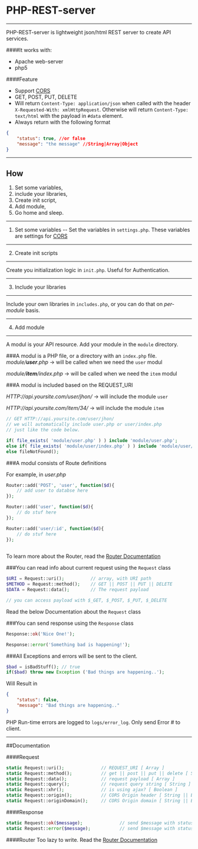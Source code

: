 PHP-REST-server
=========

---

PHP-REST-server is  lightweight json/html REST server to create API services.

####It works with:
- Apache web-server 
- php5


####Feature
- Support  [CORS](http://en.wikipedia.org/wiki/Cross-origin_resource_sharing)
- GET, POST, PUT, DELETE
- Will return `Content-Type: application/json` when called with the header `X-Requested-With: xmlHttpRequest`. Otherwise will return `Content-Type: text/html` with the payload in `#data` element.
- Always return with the following format

```json
{
    "status": true, //or false
    "message": "the message" //String|Array|Object
}
```
---

How
----
1. Set some variables,
2. include your libraries,
3. Create init script,
4. Add module,
5. Go home and sleep.


---

1. Set some variables
--
Set the variables in `settings.php`. These variables are settings for [CORS](http://en.wikipedia.org/wiki/Cross-origin_resource_sharing)

---

2. Create init scripts
---

Create you initialization logic in `init.php`.  Useful for Authentication.

---

3. Include your libraries
---

Include your own libraries in `includes.php`, or you can do that on *per-module* basis.

---

4. Add module
---

A modul is your API resource. Add your module in the `module` directory.

###A modul is a PHP file, or a directory with an `index.php` file.
*module/__user__.php* -> will be called when we need the `user` modul

*module/__item__/index.php* -> will be called when we need the `item` modul


###A modul is included based on the REQUEST_URI

_HTTP://api.yoursite.com/user/jhon/_  -> will include the module `user`

_HTTP://api.yoursite.com/item/34/_  -> will include the module `item`

```php
// GET HTTP://api.yoursite.com/user/jhon/
// we will automatically include user.php or user/index.php
// just like the code below.

if( file_exists( 'module/user.php' ) ) include 'module/user.php';
else if( file_exists( 'module/user/index.php' ) ) include 'module/user/index.php';
else fileNotFound();

```


###A modul consists of Route definitions

For example, in *user.php*
```php
Router::add('POST', 'user', function($d){
    // add user to databse here
});

Router::add('user', function($d){
    // do stuf here
});

Router::add('user/:id', function($d){
    // do stuf here
});
    
```

To learn more about the Router, read the [Router Documentation](https://github.com/juji/PHP-Router)



###You can read info about current request using the `Request` class
```php
$URI = Request::uri();          // array, with URI path
$METHOD = Request::method();    // GET || POST || PUT || DELETE
$DATA = Request::data();        // The request payload

// you can access payload with $_GET, $_POST, $_PUT, $_DELETE
```
Read the below Documentation about the `Request` class

###You can send response using the `Response` class
```php
Response::ok('Nice One!');
```
```php
Response::error('Something bad is happening!');
```

###All Exceptions and errors will be sent to the client.
```php
$bad = isBadStuff(); // true
if($bad) throw new Exception ('Bad things are happening..');
```

Will Result in
```json
{
    "status": false,
    "message": "Bad things are happening.."
}
```

PHP Run-time errors are logged to `logs/error_log`. Only send Error # to client.

---


##Documentation


####Request

```php
static Request::uri();              // REQUEST_URI [ Array ]
static Request::method();           // get || post || put || delete [ String ]
static Request::data();             // request payload [ Array ]
static Request::query();            // request query string [ String ]
static Request::xhr();              // is using ajax? [ Boolean ]
static Request::origin();           // CORS Origin header [ String || Boolean ]
static Request::originDomain();     // CORS Origin domain [ String || Boolean ]
```


####Response
```php
static Request::ok($message);              // send $message with status true
static Request::error($message);           // send $message with status false
```

####Router
Too lazy to write. Read the [Router Documentation](https://github.com/juji/PHP-Router)